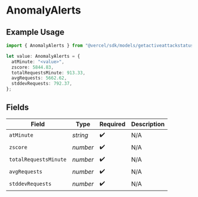 # AnomalyAlerts

## Example Usage

```typescript
import { AnomalyAlerts } from "@vercel/sdk/models/getactiveattackstatusop.js";

let value: AnomalyAlerts = {
  atMinute: "<value>",
  zscore: 5844.83,
  totalRequestsMinute: 913.33,
  avgRequests: 5662.62,
  stddevRequests: 792.37,
};
```

## Fields

| Field                 | Type                  | Required              | Description           |
| --------------------- | --------------------- | --------------------- | --------------------- |
| `atMinute`            | *string*              | :heavy_check_mark:    | N/A                   |
| `zscore`              | *number*              | :heavy_check_mark:    | N/A                   |
| `totalRequestsMinute` | *number*              | :heavy_check_mark:    | N/A                   |
| `avgRequests`         | *number*              | :heavy_check_mark:    | N/A                   |
| `stddevRequests`      | *number*              | :heavy_check_mark:    | N/A                   |